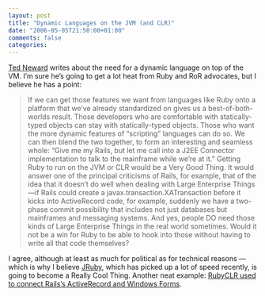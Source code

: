 ```yaml
---
layout: post
title: "Dynamic Languages on the JVM (and CLR)"
date: "2006-05-05T21:50:00+01:00"
comments: false
categories: 
---
```


<p><a href="http://blogs.tedneward.com/2006/05/05/More+On+Monad+Vs+Ruby+Which+Really+Wasnt+Supposed+To+Be+A+Vs+At+All.aspx">Ted Neward</a> writes about the need for a dynamic language on top of the VM. I&#8217;m sure he&#8217;s going to get a lot heat from Ruby and RoR advocates, but I believe he has a point:</p>

<blockquote>
<p>If we can get those features we want from languages like Ruby onto a platform that we&#8217;ve already standardized on gives us a best-of-both-worlds result. Those developers who are comfortable with statically-typed objects can stay with statically-typed objects. Those who want the more dynamic features of &#8220;scripting&#8221; languages can do so. We can then blend the two together, to form an interesting and seamless whole: &#8220;Give me my Rails, but let me call into a J2EE Connector implementation to talk to the mainframe while we&#8217;re at it.&#8221; Getting Ruby to run on the JVM or CLR would be a Very Good Thing. It would answer one of the principal criticisms of Rails, for example, that of the idea that it doesn&#8217;t do well when dealing with Large Enterprise Things&#8212;if Rails could create a javax.transaction.XATransaction before it kicks into ActiveRecord code, for example, suddenly we have a two-phase commit possibility that includes not just databases but mainframes and messaging systems. And yes, people DO need those kinds of Large Enterprise Things in the real world sometimes. Would it not be a win for Ruby to be able to hook into those without having to write all that code themselves?</p>
</blockquote>

<p>I agree, although at least as much for political as for technical reasons &#8212; which is why I believe <a href="http://jruby.sourceforge.net/">JRuby</a>, which has picked up a lot of speed recently, is going to become a Really Cool Thing. Another neat example: <a href="http://www.iunknown.com/articles/2006/05/03/activerecord-and-windows-forms">RubyCLR used to connect Rails&#8217;s ActiveRecord and Windows Forms</a>.</p>


